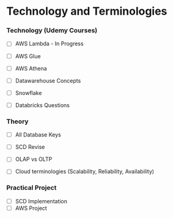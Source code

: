 # Technology and Terminologies

### Technology (Udemy Courses)
- [ ] AWS Lambda - In Progress
- [ ] AWS Glue
- [ ] AWS Athena
- [ ] Datawarehouse Concepts
- [ ] Snowflake
- [ ] Databricks Questions


### Theory
- [ ] All Database Keys
- [ ] SCD Revise
- [ ] OLAP vs OLTP
- [ ] Cloud terminologies (Scalability, Reliability, Availability)


### Practical Project
- [ ] SCD Implementation
- [ ] AWS Project